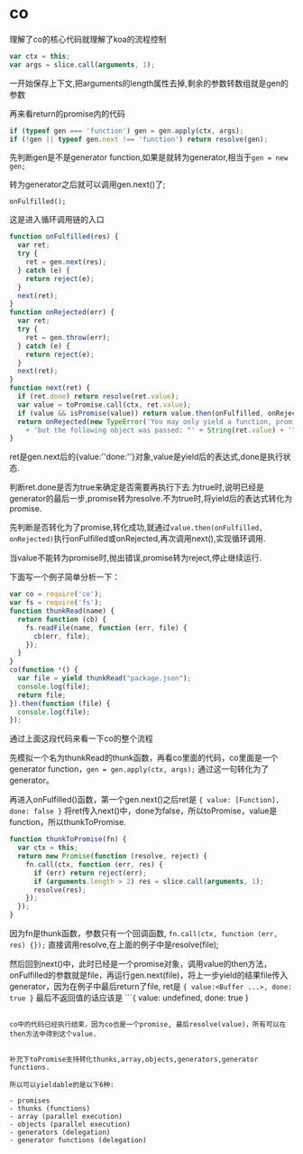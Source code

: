 # co

理解了co的核心代码就理解了koa的流程控制

```js
var ctx = this;
var args = slice.call(arguments, 1);
```
一开始保存上下文,把arguments的length属性去掉,剩余的参数转数组就是gen的参数

再来看return的promise内的代码

```js
if (typeof gen === 'function') gen = gen.apply(ctx, args);
if (!gen || typeof gen.next !== 'function') return resolve(gen);
```
先判断gen是不是generator function,如果是就转为generator,相当于```gen = new gen;```

转为generator之后就可以调用gen.next()了;

```
onFulfilled();
```

这是进入循环调用链的入口

```js
function onFulfilled(res) {
  var ret;
  try {
    ret = gen.next(res);
  } catch (e) {
    return reject(e);
  }
  next(ret);
}
function onRejected(err) {
  var ret;
  try {
    ret = gen.throw(err);
  } catch (e) {
    return reject(e);
  }
  next(ret);
}
function next(ret) {
  if (ret.done) return resolve(ret.value);
  var value = toPromise.call(ctx, ret.value);
  if (value && isPromise(value)) return value.then(onFulfilled, onRejected);
  return onRejected(new TypeError('You may only yield a function, promise, generator, array, or object, '
    + 'but the following object was passed: "' + String(ret.value) + '"'));
}
```

ret是gen.next后的{value:''done:''}对象,value是yield后的表达式,done是执行状态.

判断ret.done是否为true来确定是否需要再执行下去.为true时,说明已经是generator的最后一步,promise转为resolve.不为true时,将yield后的表达式转化为promise.

先判断是否转化为了promise,转化成功,就通过```value.then(onFulfilled, onRejected)```执行onFulfilled或onRejected,再次调用next(),实现循环调用.

当value不能转为promise时,抛出错误,promise转为reject,停止继续运行.

下面写一个例子简单分析一下：

```js
var co = require('co');
var fs = require('fs');
function thunkRead(name) {
  return function (cb) {
    fs.readFile(name, function (err, file) {
      cb(err, file);
    });
  }
}
co(function *() {
  var file = yield thunkRead("package.json");
  console.log(file);
  return file;
}).then(function (file) {
  console.log(file);
});
```
通过上面这段代码来看一下co的整个流程

先模拟一个名为thunkRead的thunk函数，再看co里面的代码，co里面是一个generator function，```gen = gen.apply(ctx, args);``` 通过这一句转化为了generator。

再进入onFulfilled()函数，第一个gen.next()之后ret是 ```{ value: [Function], done: false }``` 将ret传入next()中，done为false，所以toPromise，value是function，所以thunkToPromise.
```js
function thunkToPromise(fn) {
  var ctx = this;
  return new Promise(function (resolve, reject) {
    fn.call(ctx, function (err, res) {
      if (err) return reject(err);
      if (arguments.length > 2) res = slice.call(arguments, 1);
      resolve(res);
    });
  });
}
```
因为fn是thunk函数，参数只有一个回调函数, ```fn.call(ctx, function (err, res) {});``` 直接调用resolve,在上面的例子中是resolve(file);

然后回到next()中，此时已经是一个promise对象，调用value的then方法，onFulfilled的参数就是file，再运行gen.next(file)，将上一步yield的结果file传入generator，因为在例子中最后return了file, ret是 ```{ value:<Buffer ...>, done: true }``` 最后不返回值的话应该是 ```{ value: undefined, done: true }
``` , 再进入到next()中， 此时done已经为true，说明已经是generator的最后一步，resolve(value);

co中的代码已经执行结束，因为co也是一个promise, 最后resolve(value)，所有可以在then方法中得到这个value.


补充下toPromise支持转化thunks,array,objects,generators,generator functions.
     
所以可以yieldable的是以下6种:

- promises
- thunks (functions)
- array (parallel execution)
- objects (parallel execution)
- generators (delegation)
- generator functions (delegation)